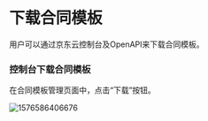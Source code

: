 # 下载合同模板

用户可以通过京东云控制台及OpenAPI来下载合同模板。

### 控制台下载合同模板

在合同模板管理页面中，点击“下载”按钮。

![1576586406676](C:\Users\liangzhiyong3\AppData\Roaming\Typora\typora-user-images\1576586406676.png)

